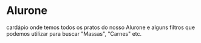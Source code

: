 # Alurone
 cardápio onde temos todos os pratos do nosso Alurone e alguns filtros que podemos utilizar para buscar "Massas", "Carnes" etc.
